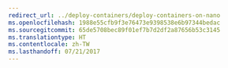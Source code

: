 ```yaml
---
redirect_url: ../deploy-containers/deploy-containers-on-nano
ms.openlocfilehash: 1988e55cfb9f3e76473e9398538e6b97344bedac
ms.sourcegitcommit: 65de5708bec89f01ef7b7d2df2a87656b53c3145
ms.translationtype: HT
ms.contentlocale: zh-TW
ms.lasthandoff: 07/21/2017
---
```

